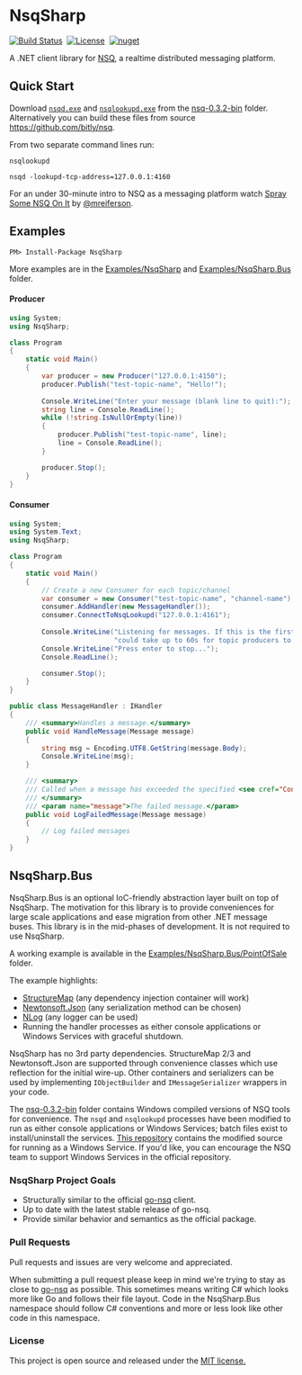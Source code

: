 NsqSharp
========

[![Build Status](https://travis-ci.org/judwhite/NsqSharp.svg?branch=master)](https://travis-ci.org/judwhite/NsqSharp)&nbsp;&nbsp;[![License](http://img.shields.io/:license-mit-blue.svg)](http://doge.mit-license.org)&nbsp;&nbsp;[![nuget](https://img.shields.io/nuget/v/NsqSharp.svg)](https://www.nuget.org/packages/NsqSharp)

A .NET client library for [NSQ](https://github.com/bitly/nsq), a realtime distributed messaging platform.

## Quick Start

Download [`nsqd.exe`](https://github.com/judwhite/NsqSharp/blob/master/nsq-0.3.2-bin/nsqd.exe) and [`nsqlookupd.exe`](https://github.com/judwhite/NsqSharp/blob/master/nsq-0.3.2-bin/nsqlookupd.exe) from the [nsq-0.3.2-bin](https://github.com/judwhite/NsqSharp/tree/master/nsq-0.3.2-bin) folder. Alternatively you can build these files from source https://github.com/bitly/nsq.

From two separate command lines run:
```
nsqlookupd

nsqd -lookupd-tcp-address=127.0.0.1:4160
```

For an under 30-minute intro to NSQ as a messaging platform watch [Spray Some NSQ On It](https://www.youtube.com/watch?v=CL_SUzXIUuI) by [@mreiferson](https://github.com/mreiferson).

## Examples

`PM> Install-Package NsqSharp`

More examples are in the [Examples/NsqSharp](https://github.com/judwhite/NsqSharp/tree/master/Examples/NsqSharp) and [Examples/NsqSharp.Bus](https://github.com/judwhite/NsqSharp/tree/master/Examples/NsqSharp.Bus) folder.

#### Producer

```C#
using System;
using NsqSharp;

class Program
{
    static void Main()  
    {
        var producer = new Producer("127.0.0.1:4150");
        producer.Publish("test-topic-name", "Hello!");
    
        Console.WriteLine("Enter your message (blank line to quit):");
        string line = Console.ReadLine();
        while (!string.IsNullOrEmpty(line))
        {
            producer.Publish("test-topic-name", line);
            line = Console.ReadLine();
        }

        producer.Stop();
    }
}
```

#### Consumer

```C#
using System;
using System.Text;
using NsqSharp;

class Program
{
    static void Main()  
    {
        // Create a new Consumer for each topic/channel
        var consumer = new Consumer("test-topic-name", "channel-name");
        consumer.AddHandler(new MessageHandler());
        consumer.ConnectToNsqLookupd("127.0.0.1:4161");
    
        Console.WriteLine("Listening for messages. If this is the first execution, it " +
                          "could take up to 60s for topic producers to be discovered.");
        Console.WriteLine("Press enter to stop...");
        Console.ReadLine();

        consumer.Stop();
    }
}

public class MessageHandler : IHandler
{
    /// <summary>Handles a message.</summary>
    public void HandleMessage(Message message)
    {
        string msg = Encoding.UTF8.GetString(message.Body);
        Console.WriteLine(msg);
    }

    /// <summary>
    /// Called when a message has exceeded the specified <see cref="Config.MaxAttempts"/>.
    /// </summary>
    /// <param name="message">The failed message.</param>
    public void LogFailedMessage(Message message)
    {
        // Log failed messages
    }
}
```

## NsqSharp.Bus

NsqSharp.Bus is an optional IoC-friendly abstraction layer built on top of NsqSharp. The motivation for this library is to provide conveniences for large scale applications and ease migration from other .NET message buses. This library is in the mid-phases of development. It is not required to use NsqSharp.

A working example is available in the [Examples/NsqSharp.Bus/PointOfSale](https://github.com/judwhite/NsqSharp/tree/master/Examples/NsqSharp.Bus/PointOfSale) folder.

The example highlights:
- [StructureMap](https://github.com/structuremap/structuremap) (any dependency injection container will work)
- [Newtonsoft.Json](https://github.com/JamesNK/Newtonsoft.Json) (any serialization method can be chosen)
- [NLog](https://github.com/NLog/NLog) (any logger can be used)
- Running the handler processes as either console applications or Windows Services with graceful shutdown.

NsqSharp has no 3rd party dependencies. StructureMap 2/3 and Newtonsoft.Json are supported through convenience classes which use reflection for the initial wire-up. Other containers and serializers can be used by implementing `IObjectBuilder` and `IMessageSerializer` wrappers in your code.

The [nsq-0.3.2-bin](https://github.com/judwhite/NsqSharp/tree/master/nsq-0.3.2-bin) folder contains Windows compiled versions of NSQ tools for convenience. The `nsqd` and `nsqlookupd` processes have been modified to run as either console applications or Windows Services; batch files exist to install/uninstall the services. [This repository](https://github.com/judwhite/nsq/tree/master/apps) contains the modified source for running as a Windows Service. If you'd like, you can encourage the NSQ team to support Windows Services in the official repository.

### NsqSharp Project Goals
- Structurally similar to the official [go-nsq](https://github.com/bitly/go-nsq) client.
- Up to date with the latest stable release of go-nsq.
- Provide similar behavior and semantics as the official package.

### Pull Requests

Pull requests and issues are very welcome and appreciated.

When submitting a pull request please keep in mind we're trying to stay as close to [go-nsq](https://github.com/bitly/go-nsq) as possible. This sometimes means writing C# which looks more like Go and follows their file layout. Code in the NsqSharp.Bus namespace should follow C# conventions and more or less look like other code in this namespace.

### License

This project is open source and released under the [MIT license.](LICENSE)
